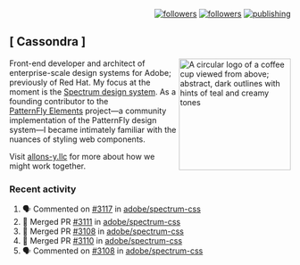 <p align="right"><a rel="me" href="https://front-end.social/@castastrophe">
    <img alt="followers" title="Follow me on Mastodon" src="https://img.shields.io/mastodon/follow/109297102751309835?domain=https%3A%2F%2Ffront-end.social&label=Follow&logo=mastodon&logoColor=white&style=for-the-badge&labelColor=008080&color=006969"/></a>
  <a href="https://codepen.io/castastrophe/">
    <img alt="followers" title="Follow me on CodePen" src="https://img.shields.io/badge/23-1?color=640464&labelColor=7c007c&style=for-the-badge&logo=codepen&label=Follow"/></a>
<a href="https://castastrophe.medium.com/">
    <img alt="publishing" title="View articles on Medium" src="https://img.shields.io/badge/107-1?color=666&labelColor=444&label=subscribe&logo=medium&logoColor=white&style=for-the-badge"/></a>
</p>

## [&nbsp;Cassondra&nbsp;]

<img align="right" src="https://github-production-user-asset-6210df.s3.amazonaws.com/1840295/253016758-ba468774-1cd3-42c2-8f43-947b5eeb5edf.png" height="200" alt="A circular logo of a coffee cup viewed from above; abstract, dark outlines with hints of teal and creamy tones">

Front-end developer and architect of enterprise-scale design systems for Adobe; previously of Red Hat. My focus at the moment is the [Spectrum design system](https://github.com/adobe/spectrum-css). As a founding contributor to the [PatternFly&nbsp;Elements](https://github.com/patternfly/patternfly-elements) project&mdash;a community implementation of the PatternFly design system&mdash;I became intimately familiar with the nuances of styling web components.

Visit [allons-y.llc](http://allons-y.llc/) for more about how we might work together.

### Recent activity

<!--START_SECTION:activity-->
1. 🗣 Commented on [#3117](https://github.com/adobe/spectrum-css/pull/3117#issuecomment-2353277961) in [adobe/spectrum-css](https://github.com/adobe/spectrum-css)
2. 🎉 Merged PR [#3111](https://github.com/adobe/spectrum-css/pull/3111) in [adobe/spectrum-css](https://github.com/adobe/spectrum-css)
3. 🎉 Merged PR [#3108](https://github.com/adobe/spectrum-css/pull/3108) in [adobe/spectrum-css](https://github.com/adobe/spectrum-css)
4. 🎉 Merged PR [#3110](https://github.com/adobe/spectrum-css/pull/3110) in [adobe/spectrum-css](https://github.com/adobe/spectrum-css)
5. 🗣 Commented on [#3108](https://github.com/adobe/spectrum-css/pull/3108#issuecomment-2349492685) in [adobe/spectrum-css](https://github.com/adobe/spectrum-css)
<!--END_SECTION:activity-->
